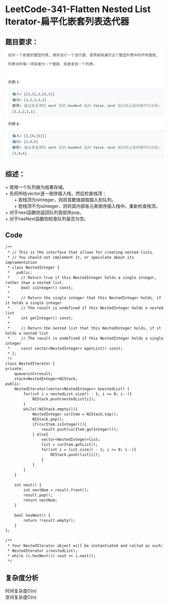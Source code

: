 # LeetCode-341-Flatten Nested List Iterator-扁平化嵌套列表迭代器

## 题目要求：
![avatar](https://github.com/JakeChanFangZiyuan20/MyLeetCode/blob/master/img/341.png)





## 综述：  
\+ 使用一个队列做为结果存储。  
\+ 先将所给vector逐一倒序插入栈，然后检查栈顶：  
&emsp;&emsp;\+ 若栈顶为isInteger，则将其数值提取插入到队列。  
&emsp;&emsp;\+ 若栈顶不为isInteger，则将其内部各元素倒序插入栈中。重新检查栈顶。  
\+ 对于next函数则返回队列首部并pop。  
\+ 对于hasNext函数则检查队列是否为空。
 

## Code
```
/**
 * // This is the interface that allows for creating nested lists.
 * // You should not implement it, or speculate about its implementation
 * class NestedInteger {
 *   public:
 *     // Return true if this NestedInteger holds a single integer, rather than a nested list.
 *     bool isInteger() const;
 *
 *     // Return the single integer that this NestedInteger holds, if it holds a single integer
 *     // The result is undefined if this NestedInteger holds a nested list
 *     int getInteger() const;
 *
 *     // Return the nested list that this NestedInteger holds, if it holds a nested list
 *     // The result is undefined if this NestedInteger holds a single integer
 *     const vector<NestedInteger> &getList() const;
 * };
 */
class NestedIterator {
private:
    queue<int>result;
    stack<NestedInteger>NIStack;
public:
    NestedIterator(vector<NestedInteger> &nestedList) {
        for(int i = nestedList.size() - 1; i >= 0; i--){
            NIStack.push(nestedList[i]);
        }
        while(!NIStack.empty()){
            NestedInteger curItem = NIStack.top();
            NIStack.pop();
            if(curItem.isInteger()){
                result.push(curItem.getInteger());
            } else{
                vector<NestedInteger>list;
                list = curItem.getList();
                for(int i = list.size() - 1; i >= 0; i--){
                    NIStack.push(list[i]);
                }
            }
        }
    }

    int next() {
        int nextNum = result.front();
        result.pop();
        return nextNum;
    }

    bool hasNext() {
        return !result.empty();
    }
};

/**
 * Your NestedIterator object will be instantiated and called as such:
 * NestedIterator i(nestedList);
 * while (i.hasNext()) cout << i.next();
 */
```

## 复杂度分析
时间复杂度O(n)  
空间复杂度O(n)
